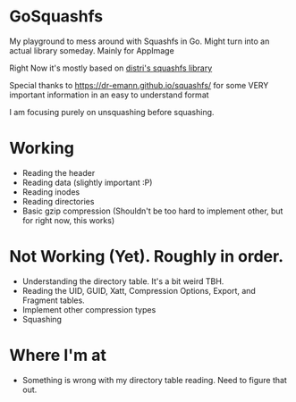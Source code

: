 # GoSquashfs
My playground to mess around with Squashfs in Go. Might turn into an actual library someday. Mainly for AppImage

Right Now it's mostly based on [distri's squashfs library](https://github.com/distr1/distri/tree/master/internal/squashfs)

Special thanks to https://dr-emann.github.io/squashfs/ for some VERY important information in an easy to understand format

I am focusing purely on unsquashing before squashing. 

# Working

* Reading the header
* Reading data (slightly important :P)
* Reading inodes
* Reading directories
* Basic gzip compression (Shouldn't be too hard to implement other, but for right now, this works)

# Not Working (Yet). Roughly in order.

* Understanding the directory table. It's a bit weird TBH.
* Reading the UID, GUID, Xatt, Compression Options, Export, and Fragment tables.
* Implement other compression types
* Squashing

# Where I'm at

* Something is wrong with my directory table reading. Need to figure that out.